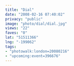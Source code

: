 ```yaml
---
title: "Dial"
date: "2008-02-16 07:40:02"
privacy: "public"
image: "photo/dial/dial.jpg"
views: "22"
faves: "0"
lat: "51511366"
lng: "-199062"
tags:
- "photowalk:london=20080216"
- "upcoming:event=396676"
---
```


